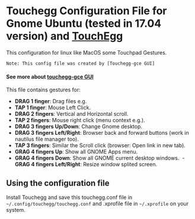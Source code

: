 # Touchegg Configuration File for Gnome Ubuntu (tested in 17.04 version) and [TouchEgg](https://github.com/JoseExposito/touchegg)

This configuration for linux like MacOS some Touchpad Gestures.

``Note: This config file was created by [Touchegg-gce GUI]``
#### See more about [touchegg-gce GUI](https://github.com/Raffarti/Touchegg-gce)

This file contains gestures for:
  - **DRAG 1 finger**: Drag files e.g.
  - **TAP  1 finger**: Mouse Left Click.
  - **DRAG 2 fingers**: Vertical and Horizontal scroll.
  - **TAP  2 fingers**: Mouse right click (menu context e.g.).
  - **DRAG 3 fingers Up/Down**: Change Gnome desktop.
  - **DRAG 3 fingers Left/Right**: Browser back and forward buttons (work in nautilus file manager too).
  - **TAP  3 fingers**: Similar the Scroll click (browser: Open link in new tab).
  - **GRAG 4 fingers Up**: Show all GNOME Apps menu.
  - **GRAG 4 fingers Down**: Show all GNOME current desktop windows.
  - **GRAG 4 fingers Left/Right**: Resize window splited screen.
  
  
## Using the configuration file
Install Touchegg and save this touchegg.conf file in `` ~/.config/touchegg/touchegg.conf`` and .xprofile file in ``~/.xprofile`` on your system.

